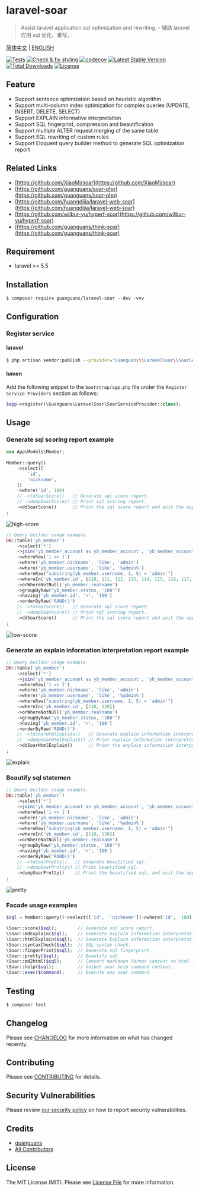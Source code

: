 # laravel-soar

> Assist laravel application sql optimization and rewriting. - 辅助 laravel 应用 sql 优化、重写。

[简体中文](README.md) | [ENGLISH](README-EN.md)

[![Tests](https://github.com/guanguans/laravel-soar/workflows/Tests/badge.svg)](https://github.com/guanguans/laravel-soar/actions)
[![Check & fix styling](https://github.com/guanguans/laravel-soar/workflows/Check%20&%20fix%20styling/badge.svg)](https://github.com/guanguans/laravel-soar/actions)
[![codecov](https://codecov.io/gh/guanguans/laravel-soar/branch/main/graph/badge.svg?token=URGFAWS6S4)](https://codecov.io/gh/guanguans/laravel-soar)
[![Latest Stable Version](https://poser.pugx.org/guanguans/laravel-soar/v)](//packagist.org/packages/guanguans/laravel-soar)
[![Total Downloads](https://poser.pugx.org/guanguans/laravel-soar/downloads)](//packagist.org/packages/guanguans/laravel-soar)
[![License](https://poser.pugx.org/guanguans/laravel-soar/license)](//packagist.org/packages/guanguans/laravel-soar)

## Feature

* Support sentence optimization based on heuristic algorithm
* Support multi-column index optimization for complex queries (UPDATE, INSERT, DELETE, SELECT)
* Support EXPLAIN informative interpretation
* Support SQL fingerprint, compression and beautification
* Support multiple ALTER request merging of the same table
* Support SQL rewriting of custom rules
* Support Eloquent query builder method to generate SQL optimization report

## Related Links

* [https://github.com/XiaoMi/soar](https://github.com/XiaoMi/soar)
* [https://github.com/guanguans/soar-php](https://github.com/guanguans/soar-php)
* [https://github.com/huangdijia/laravel-web-soar](https://github.com/huangdijia/laravel-web-soar)
* [https://github.com/wilbur-yu/hyperf-soar](https://github.com/wilbur-yu/hyperf-soar)
* [https://github.com/guanguans/think-soar](https://github.com/guanguans/think-soar)

## Requirement

* laravel >= 5.5

## Installation

```shell
$ composer require guanguans/laravel-soar --dev -vvv
```

## Configuration

### Register service

#### laravel

```bash
$ php artisan vendor:publish --provider="Guanguans\\LaravelSoar\\SoarServiceProvider"
```

#### lumen

Add the following snippet to the `bootstrap/app.php` file under the `Register Service Providers` section as follows:

```php
$app->register(\Guanguans\LaravelSoar\SoarServiceProvider::class);
```

## Usage

### Generate sql scoring report example

```php
use App\Models\Member;
    
Member::query()
    ->select([
        'id',
        'nickname',
    ])
    ->where('id', 100)
    // ->toSoarScore()   // Generate sql score report.
    // ->dumpSoarScore() // Print sql scoring report.
    ->ddSoarScore()      // Print the sql score report and exit the application.
;
```

![high-score](./docs/high-score.png)

```php
// Query builder usage example.
DB::table('yb_member')
    ->select('*')
    ->join('yb_member_account as yb_member_account', 'yb_member_account.member_id', '=', 'yb_member.id')
    ->whereRaw('1 <> 1')
    ->where('yb_member.nickname', 'like', 'admin')
    ->where('yb_member.username', 'like', '%admin%')
    ->whereRaw("substring(yb_member.username, 1, 5) = 'admin'")
    ->whereIn('yb_member.id', [110, 111, 112, 113, 114, 115, 116, 117, 118, 119, 120])
    ->orWhereNotNull('yb_member.realname')
    ->groupByRaw("yb_member.status, '100'")
    ->having('yb_member.id', '>', '100')
    ->orderByRaw('RAND()')
    // ->toSoarScore()   // Generate sql score report.
    // ->dumpSoarScore() // Print sql scoring report.
    ->ddSoarScore()      // Print the sql score report and exit the application.
;
```

![low-score](./docs/low-score.png)

### Generate an explain information interpretation report example

```php
// Query builder usage example.
DB::table('yb_member')
    ->select('*')
    ->join('yb_member_account as yb_member_account', 'yb_member_account.member_id', '=', 'yb_member.id')
    ->whereRaw('1 <> 1')
    ->where('yb_member.nickname', 'like', 'admin')
    ->where('yb_member.username', 'like', '%admin%')
    ->whereRaw("substring(yb_member.username, 1, 5) = 'admin'")
    ->whereIn('yb_member.id', [110, 120])
    ->orWhereNotNull('yb_member.realname')
    ->groupByRaw("yb_member.status, '100'")
    ->having('yb_member.id', '>', '100')
    ->orderByRaw('RAND()')
    // ->toSoarHtmlExplain()   // Generate explain information interpretation report.
    // ->dumpSoarHtmlExplain() // Print explain information interpretation report.
    ->ddSoarHtmlExplain()      // Print the explain information interpretation report, and exit the application.
;
```

![explain](./docs/explain.png)

### Beautify sql statemen

```php
// Query builder usage example.
DB::table('yb_member')
    ->select('*')
    ->join('yb_member_account as yb_member_account', 'yb_member_account.member_id', '=', 'yb_member.id')
    ->whereRaw('1 <> 1')
    ->where('yb_member.nickname', 'like', 'admin')
    ->where('yb_member.username', 'like', '%admin%')
    ->whereRaw("substring(yb_member.username, 1, 5) = 'admin'")
    ->whereIn('yb_member.id', [110, 120])
    ->orWhereNotNull('yb_member.realname')
    ->groupByRaw("yb_member.status, '100'")
    ->having('yb_member.id', '>', '100')
    ->orderByRaw('RAND()')
    // ->toSoarPretty()   // Generate beautified sql.
    // ->dumpSoarPretty() // Print beautified sql.
    ->dumpSoarPretty()    // Print the beautified sql, and exit the application.
;
```

![pretty](./docs/pretty.png)

### Facade usage examples

```php
$sql = Member::query()->select(['id',  'nickname'])->where('id',  100)->toRawSql();

\Soar::score($sql);        // Generate sql score report.
\Soar::mdExplain($sql);    // Generate explain information interpretation report in markdown format.
\Soar::htmlExplain($sql);  // Generate Explain information interpretation report in html format.
\Soar::syntaxCheck($sql);  // SQL syntax check.
\Soar::fingerPrint($sql);  // Generate sql fingerprint.
\Soar::pretty($sql);       // Beautify sql.
\Soar::md2html($sql);      // Convert markdown format content to html format content.
\Soar::help($sql);         // Output soar help command content.
\Soar::exec($command);     // Execute any soar command.
```

## Testing

```bash
$ composer test
```

## Changelog

Please see [CHANGELOG](CHANGELOG.md) for more information on what has changed recently.

## Contributing

Please see [CONTRIBUTING](.github/CONTRIBUTING.md) for details.

## Security Vulnerabilities

Please review [our security policy](../../security/policy) on how to report security vulnerabilities.

## Credits

* [guanguans](https://github.com/guanguans)
* [All Contributors](../../contributors)

## License

The MIT License (MIT). Please see [License File](LICENSE) for more information.
